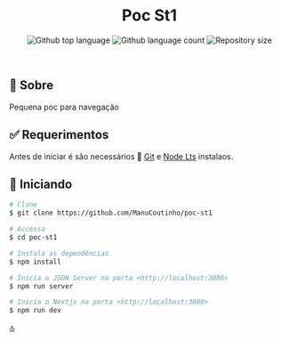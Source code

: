 
<h1 align="center">Poc St1</h1>

<p align="center">
  <img alt="Github top language" src="https://img.shields.io/github/languages/top/ManuCoutinho/poc-st1?color=56BEB8">
  <img alt="Github language count" src="https://img.shields.io/github/languages/count/ManuCoutinho/poc-st1?color=56BEB8">
  <img alt="Repository size" src="https://img.shields.io/github/repo-size/ManuCoutinho/poc-st1?color=56BEB8">
</p>

<br>

## :dart: Sobre ##

Pequena poc para navegação

## :white_check_mark: Requerimentos ##

Antes de iniciar é são necessários :checkered_flag: [Git](https://git-scm.com) e [Node Lts](https://nodejs.org/en/) instalaos.

## :checkered_flag: Iniciando ##

```bash
# Clone
$ git clone https://github.com/ManuCoutinho/poc-st1

# Accessa
$ cd poc-st1

# Instala as dependências
$ npm install

# Inicia o JSON Server na porta <http://localhost:3006>
$ npm run server

# Inicia o Nextjs na porta <http://localhost:3000>
$ npm run dev
```


<a href="#top">🔝</a>

